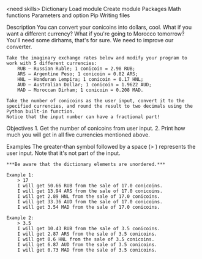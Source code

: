 &lt;need skills&gt;
Dictionary
Load module
Create module
Packages
Math functions
Parameters and option
Pip
Writing files


Description
    You can convert your conicoins into dollars, cool. 
    What if you want a different currency? 
    What if you're going to Morocco tomorrow? 
    You'll need some dirhams, that's for sure. 
    We need to improve our converter.

    Take the imaginary exchange rates below and modify your program to work with 5 different currencies:
        RUB – Russian Ruble; 1 conicoin = 2.98 RUB;
        ARS – Argentine Peso; 1 conicoin = 0.82 ARS;
        HNL – Honduran Lempira; 1 conicoin = 0.17 HNL;
        AUD – Australian Dollar; 1 conicoin = 1.9622 AUD;
        MAD – Moroccan Dirham; 1 conicoin = 0.208 MAD.
            
    Take the number of conicoins as the user input, сonvert it to the specified currencies, and round the result to two decimals using the Python built-in function. 
    Notice that the input number can have a fractional part!

Objectives
    1. Get the number of conicoins from user input.
    2. Print how much you will get in all five currencies mentioned above.

Examples
    The greater-than symbol followed by a space (> ) represents the user input. Note that it's not part of the input.

    ***Be aware that the dictionary elements are unordered.***
    
    Example 1:
        > 17
        I will get 50.66 RUB from the sale of 17.0 conicoins.
        I will get 13.94 ARS from the sale of 17.0 conicoins.
        I will get 2.89 HNL from the sale of 17.0 conicoins.
        I will get 33.36 AUD from the sale of 17.0 conicoins.
        I will get 3.54 MAD from the sale of 17.0 conicoins.

    Example 2:
        > 3.5
        I will get 10.43 RUB from the sale of 3.5 conicoins.
        I will get 2.87 ARS from the sale of 3.5 conicoins.
        I will get 0.6 HNL from the sale of 3.5 conicoins.
        I will get 6.87 AUD from the sale of 3.5 conicoins.
        I will get 0.73 MAD from the sale of 3.5 conicoins.

    